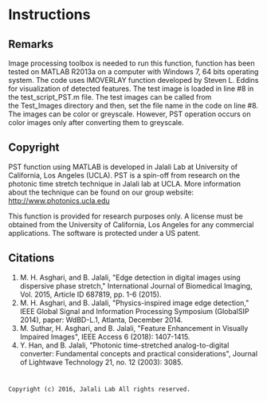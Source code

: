 # Instructions

## Remarks
Image processing toolbox is needed to run this function, function has been tested on MATLAB R2013a on a computer with Windows 7, 64 bits operating system.  The code uses IMOVERLAY function developed by Steven L. Eddins for visualization of detected features. 
The test image is loaded in line #8 in the test_script_PST.m file. The test images can be called from the Test_Images directory and then, set the file name in the code on line #8. 
The images can be color or greyscale. However, PST operation occurs on color images only after converting them to greyscale. 

## Copyright
PST function  using MATLAB is developed in Jalali Lab at University of California,  Los Angeles (UCLA).  PST is a spin-off from research on the photonic time stretch technique in Jalali lab at UCLA.  More information about the technique can be found on our group  website: http://www.photonics.ucla.edu

This function is provided for research purposes only. A license must be  obtained from the University of California, Los Angeles for any commercial  applications. The software is protected under a US patent.

## Citations
1. M. H. Asghari, and B. Jalali, "Edge detection in digital images using dispersive phase stretch," International Journal of Biomedical Imaging, Vol. 2015, Article ID 687819, pp. 1-6 (2015).
2. M. H. Asghari, and B. Jalali, "Physics-inspired image edge detection," IEEE Global Signal and Information Processing Symposium (GlobalSIP 2014), paper: WdBD-L.1, Atlanta, December 2014.
3. M. Suthar, H. Asghari, and B. Jalali, "Feature Enhancement in Visually Impaired Images", IEEE Access 6 (2018): 1407-1415.
4. Y. Han, and B. Jalali, "Photonic time-stretched analog-to-digital converter: Fundamental concepts and practical considerations", Journal of Lightwave Technology 21, no. 12 (2003): 3085.
#
    Copyright (c) 2016, Jalali Lab All rights reserved.
